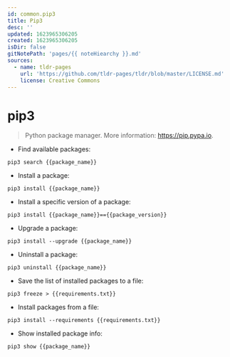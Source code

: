 ```yaml
---
id: common.pip3
title: Pip3
desc: ''
updated: 1623965306205
created: 1623965306205
isDir: false
gitNotePath: 'pages/{{ noteHiearchy }}.md'
sources:
  - name: tldr-pages
    url: 'https://github.com/tldr-pages/tldr/blob/master/LICENSE.md'
    license: Creative Commons
---
```

# pip3

> Python package manager.
> More information: <https://pip.pypa.io>.

- Find available packages:

`pip3 search {{package_name}}`

- Install a package:

`pip3 install {{package_name}}`

- Install a specific version of a package:

`pip3 install {{package_name}}=={{package_version}}`

- Upgrade a package:

`pip3 install --upgrade {{package_name}}`

- Uninstall a package:

`pip3 uninstall {{package_name}}`

- Save the list of installed packages to a file:

`pip3 freeze > {{requirements.txt}}`

- Install packages from a file:

`pip3 install --requirements {{requirements.txt}}`

- Show installed package info:

`pip3 show {{package_name}}`

